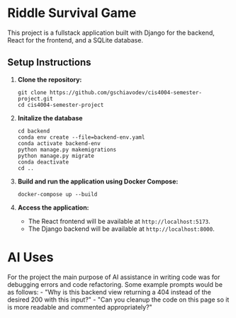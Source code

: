 # Riddle Survival Game

This project is a fullstack application built with Django for the backend, React for the frontend, and a SQLite database.

## Setup Instructions

1. **Clone the repository:**
   ```
   git clone https://github.com/gschiavodev/cis4004-semester-project.git
   cd cis4004-semester-project
   ```

2. **Initalize the database**
   ```
   cd backend
   conda env create --file=backend-env.yaml
   conda activate backend-env
   python manage.py makemigrations
   python manage.py migrate
   conda deactivate
   cd ..
   ```

3. **Build and run the application using Docker Compose:**
   ```
   docker-compose up --build
   ```

4. **Access the application:**
   - The React frontend will be available at `http://localhost:5173`.
   - The Django backend will be available at `http://localhost:8000`.

# AI Uses
   
   For the project the main purpose of AI assistance in writing code was for debugging errors and code refactoring. Some example prompts would be as follows:
      - "Why is this backend view returning a 404 instead of the desired 200 with this input?"
      - "Can you cleanup the code on this page so it is more readable and commented appropriately?"
